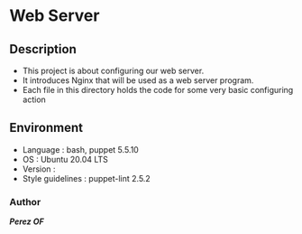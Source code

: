 #       **Web Server**

##      **Description**
* This project is about configuring our web server.
* It introduces Nginx that will be used as a web server program.
* Each file in this directory holds the code for some very basic configuring action

##      **Environment**
* Language : bash, puppet 5.5.10
* OS : Ubuntu 20.04 LTS
* Version : 
* Style guidelines : puppet-lint 2.5.2

###     **Author**
***Perez OF***
